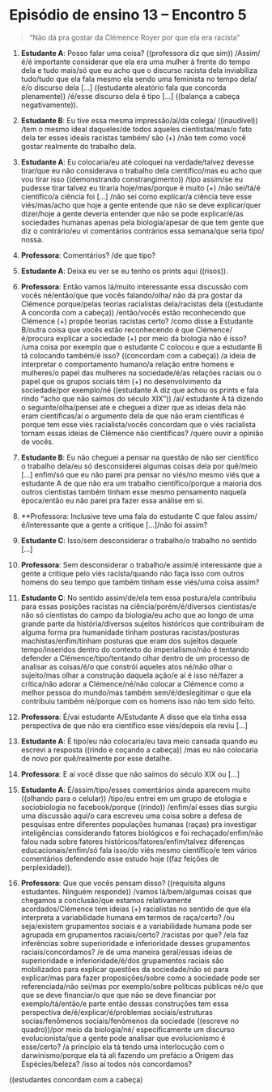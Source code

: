# Episódio de ensino 13 – Encontro 5

>“Não dá pra gostar da Clémence Royer por que ela era racista”

1. **Estudante A**: Posso falar uma coisa? ((professora diz que sim)) /Assim/é/é importante considerar que ela era uma mulher à frente do tempo dela e tudo mais/só que eu acho que o discurso racista dela inviabiliza tudo/tudo que ela fala mesmo ela sendo uma feminista no tempo dela/é/o discurso dela [...] ((estudante aleatório fala que concorda plenamente)) /é/esse discurso dela é tipo [...] ((balança a cabeça negativamente)). 

2. **Estudante B**: Eu tive essa mesma impressão/aí/da colega/ ((inaudível)) /tem o mesmo ideal daqueles/de todos aqueles cientistas/mas/o fato dela ter esses ideais racistas também/ são (+) /não tem como você gostar realmente do trabalho dela. 

3. **Estudante A**: Eu colocaria/eu até coloquei na verdade/talvez devesse tirar/que eu não considerava o trabalho dela científico/mas eu acho que vou tirar isso ((demonstrando constrangimento)) /tipo assim/se eu pudesse tirar talvez eu tiraria hoje/mas/porque é muito (+) /não sei/tá/é científico/a ciência foi [...] /não sei como explicar/a ciência teve esse viés/mas/acho que hoje a gente entende que não se deve explicar/quer dizer/hoje a gente deveria entender que não se pode explicar/é/as sociedades humanas apenas pela biologia/apesar de que tem gente que diz o contrário/eu vi comentários contrários essa semana/que seria tipo/ nossa. 

4. **Professora**: Comentários? /de que tipo? 

5. **Estudante A**: Deixa eu ver se eu tenho os prints aqui ((risos)). 

6. **Professora**: Então vamos lá/muito interessante essa discussão com vocês né/então/que que vocês falando/olha/ não dá pra gostar da Clémence porque/pelas teorias racialistas dela/racistas dela ((estudante A concorda com a cabeça)) /então/vocês estão reconhecendo que Clémence (+) propõe teorias racistas certo? /como disse a Estudante B/outra coisa que vocês estão reconhecendo é que Clémence/é/procura explicar a sociedade (+) por meio da biologia não é isso? /uma coisa por exemplo que o estudante C colocou e que a estudante B tá colocando também/é isso? ((concordam com a cabeça)) /a ideia de interpretar o comportamento humano/a relação entre homens e mulheres/o papel das mulheres na sociedade/é/as relações raciais ou o papel que os grupos sociais têm (+) no desenvolvimento da sociedade/por exemplo/né ((estudante A diz que achou os prints e fala rindo “acho que não saímos do século XIX”)) /aí/ estudante A tá dizendo o seguinte/olha/pensei até e cheguei a dizer que as ideias dela não eram científicas/aí o argumento dela de que não eram científicas é porque tem esse viés racialista/vocês concordam que o viés racialista tornam essas ideias de Clémence não científicas? /quero ouvir a opinião de vocês. 

7. **Estudante B**: Eu não cheguei a pensar na questão de não ser científico o trabalho dela/eu só desconsiderei algumas coisas dela por quê/meio [...] enfim/só que eu não parei pra pensar no viés/no mesmo viés que a estudante A de que não era um trabalho científico/porque a maioria dos outros cientistas também tinham esse mesmo pensamento naquela época/então eu não parei pra fazer essa análise em si. 
8. **Professora: Inclusive teve uma fala do estudante C que falou assim/é/interessante que a gente a critique [...]/não foi assim? 

9. **Estudante C**: Isso/sem desconsiderar o trabalho/o trabalho no sentido [...] 

10. **Professora**: Sem desconsiderar o trabalho/e assim/é interessante que a gente a critique pelo viés racista/quando não faça isso com outros homens do seu tempo que também tinham esse viés/uma coisa assim? 

11. **Estudante C**: No sentido assim/de/ela tem essa postura/ela contribuiu para essas posições racistas na ciência/porém/é/diversos cientistas/e não só cientistas do campo da biologia/eu acho que ao longo de uma grande parte da história/diversos sujeitos históricos que contribuíram de alguma forma pra humanidade tinham posturas racistas/posturas machistas/enfim/tinham posturas que eram dos sujeitos daquele tempo/inseridos dentro do contexto do imperialismo/não é tentando defender a Clémence/tipo/tentando olhar dentro de um processo de analisar as coisas/é/o que constrói aqueles atos né/não olhar o sujeito/mas olhar a construção daquela ação/e aí é isso né/fazer a crítica/não adorar a Clémence/né/não colocar a Clémence como a melhor pessoa do mundo/mas também sem/é/deslegitimar o que ela contribuiu também né/porque com os homens isso não tem sido feito. 

12. **Professora**: É/vai estudante A/Estudante A disse que ela tinha essa perspectiva de que não era científico esse viés/depois ela reviu [...] 

13. **Estudante A**: É tipo/eu não colocaria/eu tava meio cansada quando eu escrevi a resposta ((rindo e coçando a cabeça)) /mas eu não colocaria de novo por quê/realmente por esse detalhe. 

14. **Professora**: E aí você disse que não saímos do século XIX ou [...] 

15. **Estudante A**: É/assim/tipo/esses comentários ainda aparecem muito ((olhando para o celular)) /tipo/eu entrei em um grupo de etologia e sociobiologia no facebook/porque ((rindo)) /enfim/aí esses dias surgiu uma discussão aqui/o cara escreveu uma coisa sobre a defesa de pesquisas entre diferentes populações humanas (raças) pra investigar inteligências considerando fatores biológicos e foi rechaçado/enfim/não falou nada sobre fatores históricos/fatores/enfim/talvez diferenças educacionais/enfim/só fala isso/do viés mesmo científico/e tem vários comentários defendendo esse estudo hoje ((faz feições de perplexidade)). 

16. **Professora**: Que que vocês pensam disso? ((requisita alguns estudantes. Ninguém responde)) /vamos lá/bem/algumas coisas que chegamos a conclusão/que estamos relativamente acordados/Clémence tem ideias (+) racialistas no sentido de que ela interpreta a variabilidade humana em termos de raça/certo? /ou seja/existem grupamentos sociais e a variabilidade humana pode ser agrupada em grupamentos raciais/certo? /racistas por que? /ela faz inferências sobre superioridade e inferioridade desses grupamentos raciais/concordamos? /e de uma maneira geral/essas ideias de superioridade e inferioridade/é/dos grupamentos raciais são mobilizados para explicar questões da sociedade/não só para explicar/mas para fazer proposições/sobre como a sociedade pode ser referenciada/não sei/mas por exemplo/sobre políticas públicas né/o que que se deve financiar/o que que não se deve financiar por exemplo/tá/então/e parte então dessas construções tem essa perspectiva de/é/explicar/é/problemas sociais/estruturas socias/fenômenos sociais/fenômenos da sociedade ((escreve no quadro))/por meio da biologia/né/ especificamente um discurso evolucionista/que a gente pode analisar que evolucionismo é esse/certo? /a princípio ela tá tendo uma interlocução com o darwinismo/porque ela tá ali fazendo um prefácio a Origem das Espécies/beleza? /isso aí todos nós concordamos? 

((estudantes concordam com a cabeça)